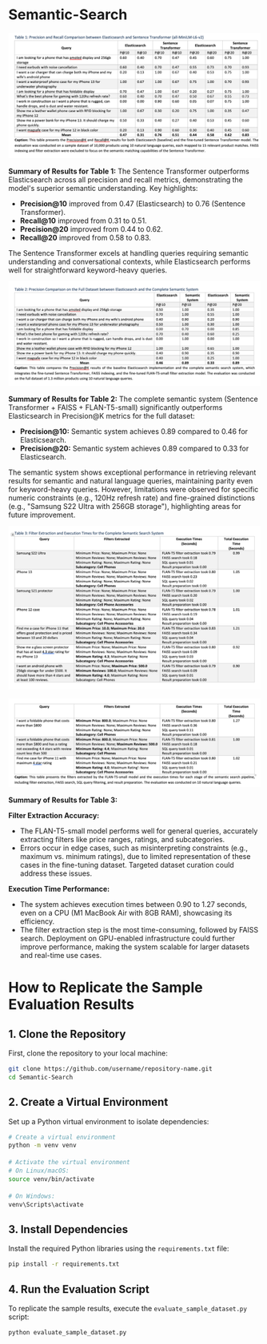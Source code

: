 # Semantic-Search



![Alt text](./Sample_Evaluation_Results/Table_1.png)

**Summary of Results for Table 1:**
The Sentence Transformer outperforms Elasticsearch across all precision and recall metrics, demonstrating the model's superior semantic understanding. Key highlights:

- **Precision@10** improved from 0.47 (Elasticsearch) to 0.76 (Sentence Transformer).
- **Recall@10** improved from 0.31 to 0.51.
- **Precision@20** improved from 0.44 to 0.62.
- **Recall@20** improved from 0.58 to 0.83.

The Sentence Transformer excels at handling queries requiring semantic understanding and conversational contexts, while Elasticsearch performs well for straightforward keyword-heavy queries.

![Alt text](./Sample_Evaluation_Results/Table_2.png)

**Summary of Results for Table 2:**
The complete semantic system (Sentence Transformer + FAISS + FLAN-T5-small) significantly outperforms Elasticsearch in Precision@K metrics for the full dataset:

- **Precision@10:** Semantic system achieves 0.89 compared to 0.46 for Elasticsearch.
- **Precision@20:** Semantic system achieves 0.89 compared to 0.33 for Elasticsearch.

The semantic system shows exceptional performance in retrieving relevant results for semantic and natural language queries, maintaining parity even for keyword-heavy queries. However, limitations were observed for specific numeric constraints (e.g., 120Hz refresh rate) and fine-grained distinctions (e.g., "Samsung S22 Ultra with 256GB storage"), highlighting areas for future improvement.

![Alt text](./Sample_Evaluation_Results/Table_3.1.png)

![Alt text](./Sample_Evaluation_Results/Table_3.2.png)

**Summary of Results for Table 3:**

**Filter Extraction Accuracy:**
- The FLAN-T5-small model performs well for general queries, accurately extracting filters like price ranges, ratings, and subcategories.
- Errors occur in edge cases, such as misinterpreting constraints (e.g., maximum vs. minimum ratings), due to limited representation of these cases in the fine-tuning dataset. Targeted dataset curation could address these issues.

**Execution Time Performance:**
- The system achieves execution times between 0.90 to 1.27 seconds, even on a CPU (M1 MacBook Air with 8GB RAM), showcasing its efficiency.
- The filter extraction step is the most time-consuming, followed by FAISS search. Deployment on GPU-enabled infrastructure could further improve performance, making the system scalable for larger datasets and real-time use cases.



# How to Replicate the Sample Evaluation Results

## 1. Clone the Repository
First, clone the repository to your local machine:

```bash
git clone https://github.com/username/repository-name.git
cd Semantic-Search
```

## 2. Create a Virtual Environment
Set up a Python virtual environment to isolate dependencies:

```bash
# Create a virtual environment
python -m venv venv

# Activate the virtual environment
# On Linux/macOS:
source venv/bin/activate

# On Windows:
venv\Scripts\activate
```

## 3. Install Dependencies
Install the required Python libraries using the `requirements.txt` file:

```bash
pip install -r requirements.txt
```

## 4. Run the Evaluation Script
To replicate the sample results, execute the `evaluate_sample_dataset.py` script:

```bash
python evaluate_sample_dataset.py
```
